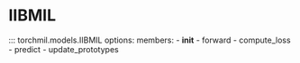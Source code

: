 # IIBMIL

::: torchmil.models.IIBMIL
    options:
        members:
            - __init__
            - forward
            - compute_loss
            - predict
            - update_prototypes
